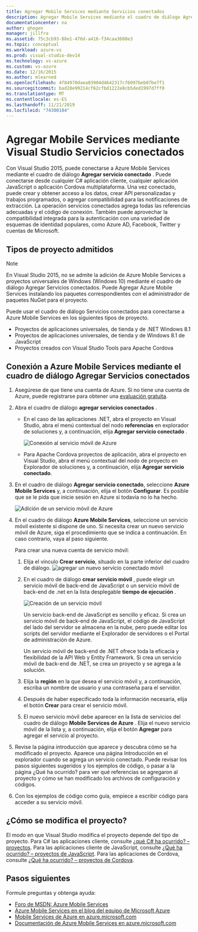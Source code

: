 ```yaml
---
title: Agregar Mobile Services mediante Servicios conectados
description: Agregar Mobile Services mediante el cuadro de diálogo Agregar Servicios conectados de Visual Studio
documentationcenter: na
author: ghogen
manager: jillfra
ms.assetid: 75c3cb93-88e1-476d-a416-f34caa3608e3
ms.topic: conceptual
ms.workload: azure-vs
ms.prod: visual-studio-dev14
ms.technology: vs-azure
ms.custom: vs-azure
ms.date: 12/16/2015
ms.author: mlearned
ms.openlocfilehash: 4f84970daea03904d4642317cf6097beb07be7f1
ms.sourcegitcommit: bad28e99214cf62cfbd1222e8cb5ded1997d7ff0
ms.translationtype: MT
ms.contentlocale: es-ES
ms.lasthandoff: 11/21/2019
ms.locfileid: "74300184"
---
```

# <a name="adding-mobile-services-by-using-visual-studio-connected-services"></a>Agregar Mobile Services mediante Visual Studio Servicios conectados
Con Visual Studio 2015, puede conectarse a Azure Mobile Services mediante el cuadro de diálogo **Agregar servicio conectado** . Puede conectarse desde cualquier C# aplicación cliente, cualquier aplicación JavaScript o aplicación Cordova multiplataforma. Una vez conectado, puede crear y obtener acceso a los datos, crear API personalizadas y trabajos programados, o agregar compatibilidad para las notificaciones de extracción.  La operación servicios conectados agrega todas las referencias adecuadas y el código de conexión. También puede aprovechar la compatibilidad integrada para la autenticación con una variedad de esquemas de identidad populares, como Azure AD, Facebook, Twitter y cuentas de Microsoft.

## <a name="supported-project-types"></a>Tipos de proyecto admitidos
> [!NOTE]
> En Visual Studio 2015, no se admite la adición de Azure Mobile Services a proyectos universales de Windows (Windows 10) mediante el cuadro de diálogo Agregar Servicios conectados. Puede Agregar Azure Mobile Services instalando los paquetes correspondientes con el administrador de paquetes NuGet para el proyecto.
>
>

Puede usar el cuadro de diálogo Servicios conectados para conectarse a Azure Mobile Services en los siguientes tipos de proyecto.

* Proyectos de aplicaciones universales, de tienda y de .NET Windows 8.1
* Proyectos de aplicaciones universales, de tienda y de Windows 8.1 de JavaScript
* Proyectos creados con Visual Studio Tools para Apache Cordova

## <a name="connect-to-azure-mobile-services-using-the-add-connected-services-dialog"></a>Conexión a Azure Mobile Services mediante el cuadro de diálogo Agregar Servicios conectados
1. Asegúrese de que tiene una cuenta de Azure. Si no tiene una cuenta de Azure, puede registrarse para obtener una [evaluación gratuita](https://go.microsoft.com/fwlink/?LinkId=518146).
2. Abra el cuadro de diálogo **agregar servicios conectados** .

   * En el caso de las aplicaciones .NET, abra el proyecto en Visual Studio, abra el menú contextual del nodo **referencias** en explorador de soluciones y, a continuación, elija **Agregar servicio conectado** .

        ![Conexión al servicio móvil de Azure](./media/vs-azure-tools-connected-services-add-mobile-services/IC797635.png)
   * Para Apache Cordova proyectos de aplicación, abra el proyecto en Visual Studio, abra el menú contextual del nodo de proyecto en Explorador de soluciones y, a continuación, elija **Agregar servicio conectado**.
3. En el cuadro de diálogo **Agregar servicio conectado**, seleccione **Azure Mobile Services** y, a continuación, elija el botón **Configurar**. Es posible que se le pida que inicie sesión en Azure si todavía no lo ha hecho.

    ![Adición de un servicio móvil de Azure](./media/vs-azure-tools-connected-services-add-mobile-services/IC797636.png)
4. En el cuadro de diálogo **Azure Mobile Services**, seleccione un servicio móvil existente si dispone de uno. Si necesita crear un nuevo servicio móvil de Azure, siga el procedimiento que se indica a continuación. En caso contrario, vaya al paso siguiente.

    Para crear una nueva cuenta de servicio móvil:

   1. Elija el vínculo **Crear servicio**, situado en la parte inferior del cuadro de diálogo.
       ![agregar un nuevo servicio conectado móvil](./media/vs-azure-tools-connected-services-add-mobile-services/IC797637.png)
   2. En el cuadro de diálogo **crear servicio móvil** , puede elegir un servicio móvil de back-end de JavaScript o un servicio móvil de back-end de .net en la lista desplegable **tiempo de ejecución** .

       ![Creación de un servicio móvil](./media/vs-azure-tools-connected-services-add-mobile-services/IC797638.png)

       Un servicio back-end de JavaScript es sencillo y eficaz. Si crea un servicio móvil de back-end de JavaScript, el código de JavaScript del lado del servidor se almacena en la nube, pero puede editar los scripts del servidor mediante el Explorador de servidores o el Portal de administración de Azure.

       Un servicio móvil de back-end de .NET ofrece toda la eficacia y flexibilidad de la API Web y Entity Framework. Si crea un servicio móvil de back-end de .NET, se crea un proyecto y se agrega a la solución.
   3. Elija la **región** en la que desea el servicio móvil y, a continuación, escriba un nombre de usuario y una contraseña para el servidor.
   4. Después de haber especificado toda la información necesaria, elija el botón **Crear** para crear el servicio móvil.
   5. El nuevo servicio móvil debe aparecer en la lista de servicios del cuadro de diálogo **Mobile Services de Azure** . Elija el nuevo servicio móvil de la lista y, a continuación, elija el botón **Agregar** para agregar el servicio al proyecto.
5. Revise la página introducción que aparece y descubra cómo se ha modificado el proyecto. Aparece una página Introducción en el explorador cuando se agrega un servicio conectado. Puede revisar los pasos siguientes sugeridos y los ejemplos de código, o pasar a la página ¿Qué ha ocurrido? para ver qué referencias se agregaron al proyecto y cómo se han modificado los archivos de configuración y códigos.
6. Con los ejemplos de código como guía, empiece a escribir código para acceder a su servicio móvil.

## <a name="how-your-project-is-modified"></a>¿Cómo se modifica el proyecto?
El modo en que Visual Studio modifica el proyecto depende del tipo de proyecto. Para C# las aplicaciones cliente, consulte [¿qué C# ha ocurrido? – proyectos](https://go.microsoft.com/fwlink/p/?LinkId=513119). Para las aplicaciones cliente de JavaScript, consulte [¿Qué ha ocurrido? – proyectos de JavaScript](https://go.microsoft.com/fwlink/p/?LinkId=513120). Para las aplicaciones de Cordova, consulte [¿Qué ha ocurrido? – proyectos de Cordova](https://go.microsoft.com/fwlink/p/?LinkId=513116).

## <a name="next-steps"></a>Pasos siguientes
Formule preguntas y obtenga ayuda:

* [Foro de MSDN: Azure Mobile Services](https://social.msdn.microsoft.com/forums/azure/home?forum=azuremobile)
* [Azure Mobile Services en el blog del equipo de Microsoft Azure](https://azure.microsoft.com/blog/topics/mobile/)
* [Mobile Services de Azure en azure.microsoft.com](https://azure.microsoft.com/services/mobile-services/)
* [Documentación de Azure Mobile Services en azure.microsoft.com](https://azure.microsoft.com/documentation/services/mobile-services/)
